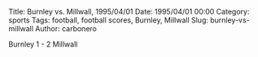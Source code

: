 Title: Burnley vs. Millwall, 1995/04/01
Date: 1995/04/01 00:00
Category: sports
Tags: football, football scores, Burnley, Millwall
Slug: burnley-vs-millwall
Author: carbonero


Burnley 1 - 2 Millwall
